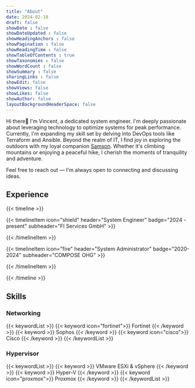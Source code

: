 ```yaml
---
title: "About"
date: 2024-02-18
draft: false
showDate : false
showDateUpdated : false
showHeadingAnchors : false
showPagination : false
showReadingTime : false
showTableOfContents : true
showTaxonomies : false 
showWordCount : false
showSummary : false
sharingLinks : false
showEdit: false
showViews: false
showLikes: false
showAuthor: false
layoutBackgroundHeaderSpace: false
---
```


Hi there:wave: I'm Vincent, a dedicated system engineer. I'm deeply passionate about leveraging technology to optimize systems for peak performance. Currently, I'm expanding my skill set by delving into DevOps tools like Terraform and Ansible. Beyond the realm of IT, I find joy in exploring the outdoors with my loyal companion [Samson](/samson). Whether it's climbing mountains or enjoying a peaceful hike, I cherish the moments of tranquility and adventure.

Feel free to reach out — I'm always open to connecting and discussing ideas.


## Experience
{{< timeline >}}

{{< timelineItem icon="shield" header="System Engineer" badge="2024 - present" subheader="FI Services GmbH" >}}

{{< /timelineItem >}}

{{< timelineItem icon="fire" header="System Administrator" badge="2020-2024" subheader="COMPOSE OHG" >}}

{{< /timelineItem >}}

{{< /timeline >}}

## Skills

### Networking
{{< keywordList >}}
{{< keyword icon="fortinet">}} Fortinet {{< /keyword >}} {{< keyword >}} Sophos {{< /keyword >}} {{< keyword icon="cisco">}} Cisco {{< /keyword >}}
{{< /keywordList >}}

### Hypervisor
{{< keywordList >}}
{{< keyword >}} VMware ESXi & vSphere {{< /keyword >}} {{< keyword >}} Hyper-V {{< /keyword >}} {{< keyword icon="proxmox">}} Proxmox {{< /keyword >}}
{{< /keywordList >}}